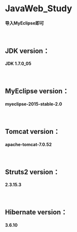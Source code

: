 # JavaWeb_Study

<h4>导入MyEclipse即可</h4>
<br/>
<h2>JDK version：</h2>
<h4>JDK 1.7.0_05</h4>
<br/>
<h2>MyEclipse version：</h2>
<h4>myeclipse-2015-stable-2.0</h4>
<br/>
<h2>Tomcat version：</h2>
<h4>apache-tomcat-7.0.52</h4>
<br/>
<h2>Struts2 version：</h2>
<h4>2.3.15.3</h4>
<br/>
<h2>Hibernate version：</h2>
<h4>3.6.10</h4>
